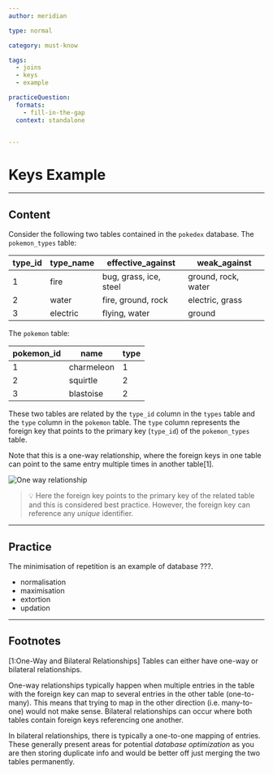 ```yaml
---
author: meridian

type: normal

category: must-know

tags: 
  - joins
  - keys
  - example

practiceQuestion:
  formats:
    - fill-in-the-gap
  context: standalone


---
```


# Keys Example

---

## Content

Consider the following two tables contained in the `pokedex` database.
The `pokemon_types` table:

| type_id | type_name | effective_against      | weak_against        |
|---------|-----------|------------------------|---------------------|
| 1       | fire      | bug, grass, ice, steel | ground, rock, water |
| 2       | water     | fire, ground, rock     | electric, grass     |
| 3       | electric  | flying, water          | ground              |

The `pokemon` table:

| pokemon_id | name       | type |
|------------|------------|------|
| 1          | charmeleon | 1    |
| 2          | squirtle   | 2    |
| 3          | blastoise  | 2    |

These two tables are related by the `type_id` column in the `types` table and the `type` column in the `pokemon` table. The `type` column represents the foreign key that points to the primary key (`type_id`) of the `pokemon_types` table. 

Note that this is a one-way relationship, where the foreign keys in one table can point to the same entry multiple times in another table[1].

![One way relationship](https://img.enkipro.com/813b53a0a79a702e8bed259c539c8b54.png)

> 💡 Here the foreign key points to the primary key of the related table and this is considered best practice. However, the foreign key can reference any *unique* identifier.

---

## Practice

The minimisation of repetition is an example of database ???.

- normalisation
- maximisation
- extortion
- updation

---

## Footnotes
[1:One-Way and Bilateral Relationships]
Tables can either have one-way or bilateral relationships. 

One-way relationships typically happen when multiple entries in the table with the foreign key can map to several entries in the other table (one-to-many). This means that trying to map in the other direction (i.e. many-to-one) would not make sense. Bilateral relationships can occur where both tables contain foreign keys referencing one another.

In bilateral relationships, there is typically a one-to-one mapping of entries. These generally present areas for potential *database optimization* as you are then storing duplicate info and would be better off just merging the two tables permanently.
